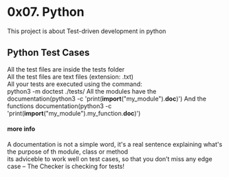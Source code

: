 # 0x07. Python

This project is about Test-driven development in python

## Python Test Cases

All the test files are inside the tests folder <br>
All the test files are text files (extension: .txt) <br>
All your tests are executed using the command: <br>
		python3 -m doctest ./tests/
All the modules have the documentation(python3 -c 'print(__import__("my_module").__doc__)')
And the functions documentation(python3 -c 'print(__import__("my_module").my_function.__doc__)')

#### more info

A documentation is not a simple word, it's a real sentence explaining what's the purpose of th module,
class or method <br>
its adviceble to work well on test cases, so that you don’t miss any edge case
 – The Checker is checking for tests!
